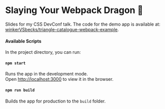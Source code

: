 # Slaying Your Webpack Dragon 🐲

Slides for my CSS DevConf talk. The code for the demo app is available at: [winkerVSbecks/triangle-catalogue-webpack-example](https://github.com/winkerVSbecks/triangle-catalogue-webpack-example).


#### Available Scripts

In the project directory, you can run:

#### `npm start`

Runs the app in the development mode.<br>
Open [http://localhost:3000](http://localhost:3000) to view it in the browser.

#### `npm run build`

Builds the app for production to the `build` folder.<br>
